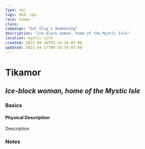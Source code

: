 ```yaml
---
type: npc
tags: dnd, npc
race: human
class: 
campaign: "Dal Glug's Awakening"
description: "Ice-block woman, home of the Mystic Isle"
location: mystic isle
created: 2022-09-16T03:14:34-07:00
updated: 2023-04-17T00:56:55-07:00
---
```

# **Tikamor**
## *Ice-block woman, home of the Mystic Isle*

### **Basics**
#### Physical Description
Description


### **Notes**
